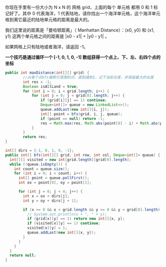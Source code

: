 你现在手里有一份大小为 N x N 的 网格 grid，上面的每个 单元格 都用 0 和 1 标记好了。其中 0 代表海洋，1 代表陆地，请你找出一个海洋单元格，这个海洋单元格到离它最近的陆地单元格的距离是最大的。

我们这里说的距离是「曼哈顿距离」（ Manhattan Distance）：(x0, y0) 和 (x1, y1) 这两个单元格之间的距离是 |x0 - x1| + |y0 - y1| 。

如果网格上只有陆地或者海洋，请返回 -1。



**一个技巧是通过循环一个 [-1, 0, 1, 0, -1] 数组获得一个点上、下、左、右四个点的坐标**

```java
public int maxDistance(int[][] grid) {
        //从每个点bfs搜索它周围的点，直到遇到1，记下当前长度，并保留最大的长度
        int res = -1;
        Boolean isAllLand = true;
        for (int i = 0; i < grid.length; i++) {
            for (int j = 0; j < grid[0].length; j++) {
                if (grid[i][j] == 1) continue;
                Deque<int[]> queue = new LinkedList<>();
                queue.addLast(new int[]{i, j});
                int[] point = bfs(grid, i, j, queue);
                if (point == null) return -1;
                res = Math.max(res, Math.abs(point[0] - i) + Math.abs(point[1] - j));
            }
        }
        return res;
}

int[] dirs = {-1, 0, 1, 0, -1};
public int[] bfs(int[][] grid, int row, int col, Deque<int[]> queue) {
  int[][] visited = new int[grid.length][grid[0].length];
  while (!queue.isEmpty()) {
    int count = queue.size();
    for (int i = 0; i < count; i++) {
      int[] point = queue.pollFirst();
      int ox = point[0], oy = point[1];

      for (int j = 0; j < 4; j++) {
        int x = ox + dirs[j];
        int y = oy + dirs[j + 1];

        if (x >= 0 && x < grid.length && y >= 0 && y < grid[0].length) {
          // System.out.println(x + ", " + y);
          if (grid[x][y] == 1) return new int[]{x, y};
          if (visited[x][y] == 1) continue;
          visited[x][y] = 1;
          queue.addLast(new int[]{x, y});
        }
      }
    }
  }
  return null;
}
```

